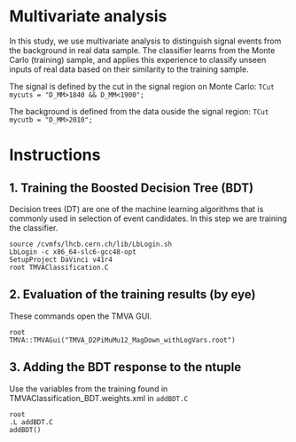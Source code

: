# Multivariate analysis

In this study, we use multivariate analysis to distinguish signal events from the background in real data sample. The classifier learns from the Monte Carlo (training) sample, and applies this experience to classify unseen inputs of real data based on their similarity to the training sample.

The signal is defined by the cut in the signal region on Monte Carlo: `TCut mycuts = "D_MM>1840 && D_MM<1900";`

The background is defined from the data ouside the signal region: `TCut mycutb = "D_MM>2010";`

# Instructions

## 1. Training the Boosted Decision Tree (BDT)

Decision trees (DT) are one of the machine learning algorithms that is commonly used in selection of event candidates. In this step we are training the classifier.

```
source /cvmfs/lhcb.cern.ch/lib/LbLogin.sh
LbLogin -c x86_64-slc6-gcc48-opt
SetupProject DaVinci v41r4
root TMVAClassification.C
```

## 2. Evaluation of the training results (by eye)

These commands open the TMVA GUI.

```
root
TMVA::TMVAGui("TMVA_D2PiMuMu12_MagDown_withLogVars.root")
```

## 3. Adding the BDT response to the ntuple

Use the variables from the training found in TMVAClassification_BDT.weights.xml in `addBDT.C`

```
root
.L addBDT.C
addBDT()
```
